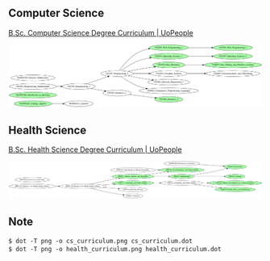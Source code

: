 ## Computer Science

[B.Sc. Computer Science Degree Curriculum | UoPeople](https://www.uopeople.edu/programs/cs/degrees/computer-science-bachelor-degree-2/curriculum/)

![](./cs_curriculum.png)


## Health Science

[B.Sc. Health Science Degree Curriculum | UoPeople](https://www.uopeople.edu/programs/hs/health-studies-bachelor-degree/curriculum/)

![](./health_curriculum.png)


## Note

```
$ dot -T png -o cs_curriculum.png cs_curriculum.dot
$ dot -T png -o health_curriculum.png health_curriculum.dot
```
